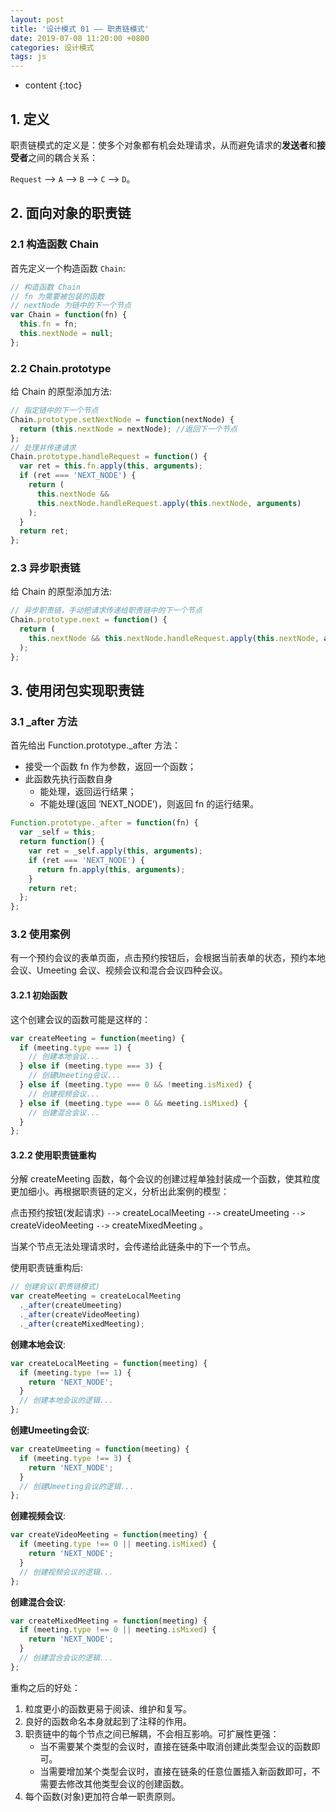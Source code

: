 ```yaml
---
layout: post
title: '设计模式 01 —— 职责链模式'
date: 2019-07-08 11:20:00 +0800
categories: 设计模式
tags: js
---
```


* content
{:toc}

## 1. 定义

职责链模式的定义是：使多个对象都有机会处理请求，从而避免请求的**发送者**和**接受者**之间的耦合关系：<br>

`Request` --> `A` --> `B` --> `C` --> `D`。




## 2. 面向对象的职责链

### 2.1 构造函数 Chain

首先定义一个构造函数 `Chain`:

```js
// 构造函数 Chain
// fn 为需要被包装的函数
// nextNode 为链中的下一个节点
var Chain = function(fn) {
  this.fn = fn;
  this.nextNode = null;
};
```

### 2.2 Chain.prototype

给 Chain 的原型添加方法:

```js
// 指定链中的下一个节点
Chain.prototype.setNextNode = function(nextNode) {
  return (this.nextNode = nextNode); //返回下一个节点
};
// 处理并传递请求
Chain.prototype.handleRequest = function() {
  var ret = this.fn.apply(this, arguments);
  if (ret === 'NEXT_NODE') {
    return (
      this.nextNode &&
      this.nextNode.handleRequest.apply(this.nextNode, arguments)
    );
  }
  return ret;
};
```

### 2.3 异步职责链

给 Chain 的原型添加方法:

```js
// 异步职责链，手动把请求传递给职责链中的下一个节点
Chain.prototype.next = function() {
  return (
    this.nextNode && this.nextNode.handleRequest.apply(this.nextNode, arguments)
  );
};
```

## 3. 使用闭包实现职责链

### 3.1 _after 方法

首先给出 Function.prototype._after 方法：

- 接受一个函数 fn 作为参数，返回一个函数；
- 此函数先执行函数自身
  - 能处理，返回运行结果；
  - 不能处理(返回 ‘NEXT_NODE’)，则返回 fn 的运行结果。

```js
Function.prototype._after = function(fn) {
  var _self = this;
  return function() {
    var ret = _self.apply(this, arguments);
    if (ret === 'NEXT_NODE') {
      return fn.apply(this, arguments);
    }
    return ret;
  };
};
```

### 3.2 使用案例

有一个预约会议的表单页面，点击预约按钮后，会根据当前表单的状态，预约本地会议、Umeeting 会议、视频会议和混合会议四种会议。<br>

#### 3.2.1 初始函数

这个创建会议的函数可能是这样的：

```js
var createMeeting = function(meeting) {
  if (meeting.type === 1) {
    // 创建本地会议...
  } else if (meeting.type === 3) {
    // 创建Umeeting会议...
  } else if (meeting.type === 0 && !meeting.isMixed) {
    // 创建视频会议...
  } else if (meeting.type === 0 && meeting.isMixed) {
    // 创建混合会议...
  }
};
```

#### 3.2.2 使用职责链重构

分解 createMeeting 函数，每个会议的创建过程单独封装成一个函数，使其粒度更加细小。再根据职责链的定义，分析出此案例的模型：<br>

点击预约按钮(发起请求) `-->` createLocalMeeting `-->` createUmeeting `-->` createVideoMeeting `-->` createMixedMeeting 。<br>

当某个节点无法处理请求时，会传递给此链条中的下一个节点。<br>

使用职责链重构后:

```js
// 创建会议(职责链模式)
var createMeeting = createLocalMeeting
  ._after(createUmeeting)
  ._after(createVideoMeeting)
  ._after(createMixedMeeting);
```

**创建本地会议**:<br>
```js
var createLocalMeeting = function(meeting) {
  if (meeting.type !== 1) {
    return 'NEXT_NODE';
  }
  // 创建本地会议的逻辑...
};
```
**创建Umeeting会议**:<br>
```js
var createUmeeting = function(meeting) {
  if (meeting.type !== 3) {
    return 'NEXT_NODE';
  }
  // 创建Umeeting会议的逻辑...
};
```
**创建视频会议**:<br>
```js
var createVideoMeeting = function(meeting) {
  if (meeting.type !== 0 || meeting.isMixed) {
    return 'NEXT_NODE';
  }
  // 创建视频会议的逻辑...
};
```
**创建混合会议**:<br>
```js
var createMixedMeeting = function(meeting) {
  if (meeting.type !== 0 || meeting.isMixed) {
    return 'NEXT_NODE';
  }
  // 创建混合会议的逻辑...
};
```

重构之后的好处：
1. 粒度更小的函数更易于阅读、维护和复写。
2. 良好的函数命名本身就起到了注释的作用。
3. 职责链中的每个节点之间已解耦，不会相互影响。可扩展性更强：
   + 当不需要某个类型的会议时，直接在链条中取消创建此类型会议的函数即可。
   + 当需要增加某个类型会议时，直接在链条的任意位置插入新函数即可，不需要去修改其他类型会议的创建函数。
4. 每个函数(对象)更加符合单一职责原则。
